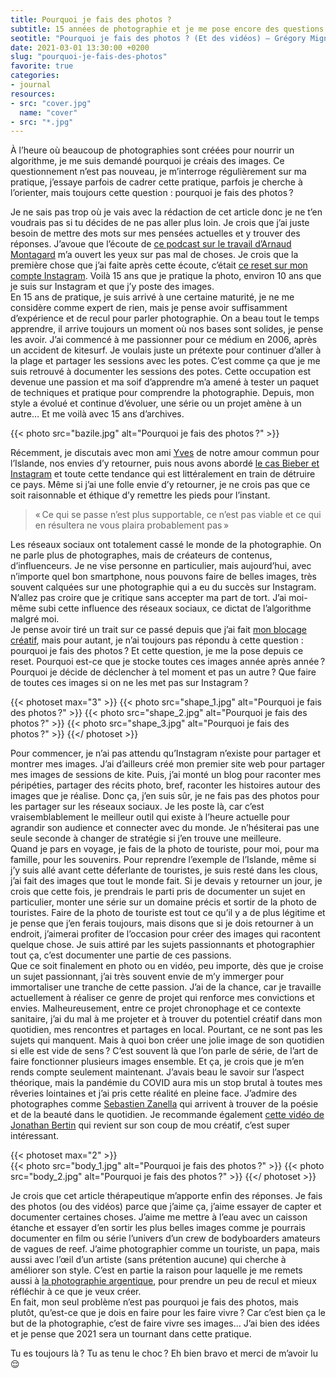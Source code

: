 ```yaml
---
title: Pourquoi je fais des photos ?
subtitle: 15 années de photographie et je me pose encore des questions.
seotitle: "Pourquoi je fais des photos ? (Et des vidéos) — Grégory Mignard"
date: 2021-03-01 13:30:00 +0200
slug: "pourquoi-je-fais-des-photos"
favorite: true
categories:
- journal
resources:
- src: "cover.jpg"
  name: "cover"
- src: "*.jpg"
---
```


À l’heure où beaucoup de photographies sont créées pour nourrir un algorithme, je me suis demandé pourquoi je créais des images. Ce questionnement n’est pas nouveau, je m’interroge régulièrement sur ma pratique, j’essaye parfois de cadrer cette pratique, parfois je cherche à l’orienter, mais toujours cette question : pourquoi je fais des photos ?

Je ne sais pas trop où je vais avec la rédaction de cet article donc je ne t’en voudrais pas si tu décides de ne pas aller plus loin. Je crois que j’ai juste besoin de mettre des mots sur mes pensées actuelles et y trouver des réponses. J’avoue que l’écoute de [ce podcast sur le travail d’Arnaud Montagard](https://youtu.be/Qyt8_Svi5ag) m’a ouvert les yeux sur pas mal de choses. Je crois que la première chose que j’ai faite après cette écoute, c’était [ce reset sur mon compte Instagram](https://www.instagram.com/p/CK5sVp4rSEX/). Voilà 15 ans que je pratique la photo, environ 10 ans que je suis sur Instagram et que j’y poste des images.  
En 15 ans de pratique, je suis arrivé à une certaine maturité, je ne me considère comme expert de rien, mais je pense avoir suffisamment d’expérience et de recul pour parler photographie. On a beau tout le temps apprendre, il arrive toujours un moment où nos bases sont solides, je pense les avoir. J’ai commencé à me passionner pour ce médium en 2006, après un accident de kitesurf. Je voulais juste un prétexte pour continuer d’aller à la plage et partager les sessions avec les potes. C’est comme ça que je me suis retrouvé à documenter les sessions des potes. Cette occupation est devenue une passion et ma soif d’apprendre m’a amené à tester un paquet de techniques et pratique pour comprendre la photographie. Depuis, mon style a évolué et continue d’évoluer, une série ou un projet amène à un autre… Et me voilà avec 15 ans d’archives.

{{< photo src="bazile.jpg" alt="Pourquoi je fais des photos ?" >}}

Récemment, je discutais avec mon ami [Yves](https://yvesquere.com/) de notre amour commun pour l’Islande, nos envies d’y retourner, puis nous avons abordé [le cas Bieber et Instagram](https://www.rcinet.ca/regard-sur-arctique-dossiers-speciaux/tourisme-arctique/) et toute cette tendance qui est littéralement en train de détruire ce pays. Même si j’ai une folle envie d’y retourner, je ne crois pas que ce soit raisonnable et éthique d’y remettre les pieds pour l’instant.

> « Ce qui se passe n’est plus supportable, ce n’est pas viable et ce qui en résultera ne vous plaira probablement pas »

Les réseaux sociaux ont totalement cassé le monde de la photographie. On ne parle plus de photographes, mais de créateurs de contenus, d’influenceurs. Je ne vise personne en particulier, mais aujourd’hui, avec n’importe quel bon smartphone, nous pouvons faire de belles images, très souvent calquées sur une photographie qui a eu du succès sur Instagram. N’allez pas croire que je critique sans accepter ma part de tort. J’ai moi-même subi cette influence des réseaux sociaux, ce dictat de l’algorithme malgré moi.  
Je pense avoir tiré un trait sur ce passé depuis que j’ai fait [mon blocage créatif](https://gregorymignard.com/blocage-creatif/), mais pour autant, je n’ai toujours pas répondu à cette question : pourquoi je fais des photos ? Et cette question, je me la pose depuis ce reset. Pourquoi est-ce que je stocke toutes ces images année après année ? Pourquoi je décide de déclencher à tel moment et pas un autre ? Que faire de toutes ces images si on ne les met pas sur Instagram ?

{{< photoset max="3" >}}
{{< photo src="shape_1.jpg" alt="Pourquoi je fais des photos ?" >}}
{{< photo src="shape_2.jpg" alt="Pourquoi je fais des photos ?" >}}
{{< photo src="shape_3.jpg" alt="Pourquoi je fais des photos ?" >}}
{{</ photoset >}}

Pour commencer, je n’ai pas attendu qu’Instagram n’existe pour partager et montrer mes images. J’ai d’ailleurs créé mon premier site web pour partager mes images de sessions de kite. Puis, j’ai monté un blog pour raconter mes péripéties, partager des récits photo, bref, raconter les histoires autour des images que je réalise. Donc ça, j’en suis sûr, je ne fais pas des photos pour les partager sur les réseaux sociaux. Je les poste là, car c’est vraisemblablement le meilleur outil qui existe à l’heure actuelle pour agrandir son audience et connecter avec du monde. Je n’hésiterai pas une seule seconde à changer de stratégie si j’en trouve une meilleure.  
Quand je pars en voyage, je fais de la photo de touriste, pour moi, pour ma famille, pour les souvenirs. Pour reprendre l’exemple de l’Islande, même si j’y suis allé avant cette déferlante de touristes, je suis resté dans les clous, j’ai fait des images que tout le monde fait. Si je devais y retourner un jour, je crois que cette fois, je prendrais le parti pris de documenter un sujet en particulier, monter une série sur un domaine précis et sortir de la photo de touristes. Faire de la photo de touriste est tout ce qu’il y a de plus légitime et je pense que j’en ferais toujours, mais disons que si je dois retourner à un endroit, j’aimerai profiter de l’occasion pour créer des images qui racontent quelque chose. Je suis attiré par les sujets passionnants et photographier tout ça, c’est documenter une partie de ces passions.  
Que ce soit finalement en photo ou en vidéo, peu importe, dès que je croise un sujet passionnant, j’ai très souvent envie de m’y immerger pour immortaliser une tranche de cette passion. J’ai de la chance, car je travaille actuellement à réaliser ce genre de projet qui renforce mes convictions et envies. Malheureusement, entre ce projet chronophage et ce contexte sanitaire, j’ai du mal à me projeter et à trouver du potentiel créatif dans mon quotidien, mes rencontres et partages en local. Pourtant, ce ne sont pas les sujets qui manquent. Mais à quoi bon créer une jolie image de son quotidien si elle est vide de sens ? C’est souvent là que l’on parle de série, de l’art de faire fonctionner plusieurs images ensemble. Et ça, je crois que je m’en rends compte seulement maintenant. J’avais beau le savoir sur l’aspect théorique, mais la pandémie du COVID aura mis un stop brutal à toutes mes rêveries lointaines et j’ai pris cette réalité en pleine face. J’admire des photographes comme [Sebastien Zanella](https://store.thedeathofcool.com/collections/latest-1/products/my-life-on-films-the-book-sebastien-j-zanella) qui arrivent à trouver de la poésie et de la beauté dans le quotidien. Je recommande également [cette vidéo de Jonathan Bertin](https://youtu.be/Otl10Qmvetw) qui revient sur son coup de mou créatif, c’est super intéressant.

{{< photoset max="2" >}}   
{{< photo src="body_1.jpg" alt="Pourquoi je fais des photos ?" >}}
{{< photo src="body_2.jpg" alt="Pourquoi je fais des photos ?" >}}
{{</ photoset >}}

Je crois que cet article thérapeutique m’apporte enfin des réponses. Je fais des photos (ou des vidéos) parce que j’aime ça, j’aime essayer de capter et documenter certaines choses. J’aime me mettre à l’eau avec un caisson étanche et essayer d’en sortir les plus belles images comme je pourrais documenter en film ou série l’univers d’un crew de bodyboarders amateurs de vagues de reef. J’aime photographier comme un touriste, un papa, mais aussi avec l’œil d’un artiste (sans prétention aucune) qui cherche à améliorer son style. C’est en partie la raison pour laquelle je me remets aussi à [la photographie argentique](https://gregorymignard.com/analog/), pour prendre un peu de recul et mieux réfléchir à ce que je veux créer.  
En fait, mon seul problème n’est pas pourquoi je fais des photos, mais plutôt, qu’est-ce que je dois en faire pour les faire vivre ? Car c’est bien ça le but de la photographie, c’est de faire vivre ses images… J’ai bien des idées et je pense que 2021 sera un tournant dans cette pratique.

Tu es toujours là ? Tu as tenu le choc ? Eh bien bravo et merci de m’avoir lu 😌
